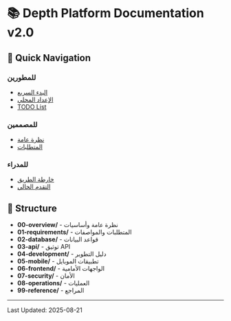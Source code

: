 # 📚 Depth Platform Documentation v2.0

## 🎯 Quick Navigation

### للمطورين
- [البدء السريع](./04-development/00-getting-started.md)
- [الإعداد المحلي](./04-development/01-local-setup.md)
- [TODO List](./TODO.md)

### للمصممين
- [نظرة عامة](./00-overview/00-introduction.md)
- [المتطلبات](./01-requirements/00-01-requirements/00-requirements-v2.0.md)

### للمدراء
- [خارطة الطريق](./TODO.md)
- [التقدم الحالي](./CHANGELOG.md)

## 📂 Structure
- **00-overview/** - نظرة عامة وأساسيات
- **01-requirements/** - المتطلبات والمواصفات
- **02-database/** - قواعد البيانات
- **03-api/** - توثيق API
- **04-development/** - دليل التطوير
- **05-mobile/** - تطبيقات الموبايل
- **06-frontend/** - الواجهات الأمامية
- **07-security/** - الأمان
- **08-operations/** - العمليات
- **99-reference/** - المراجع

---
Last Updated: 2025-08-21
